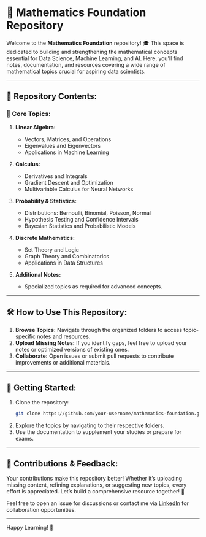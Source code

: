# 📘 Mathematics Foundation Repository

Welcome to the **Mathematics Foundation** repository! 🎓 This space is dedicated to building and strengthening the mathematical concepts essential for Data Science, Machine Learning, and AI. Here, you’ll find notes, documentation, and resources covering a wide range of mathematical topics crucial for aspiring data scientists.

---

## 📂 Repository Contents:

### 🧮 Core Topics:
1. **Linear Algebra:**
   - Vectors, Matrices, and Operations
   - Eigenvalues and Eigenvectors
   - Applications in Machine Learning

2. **Calculus:**
   - Derivatives and Integrals
   - Gradient Descent and Optimization
   - Multivariable Calculus for Neural Networks

3. **Probability & Statistics:**
   - Distributions: Bernoulli, Binomial, Poisson, Normal
   - Hypothesis Testing and Confidence Intervals
   - Bayesian Statistics and Probabilistic Models

4. **Discrete Mathematics:**
   - Set Theory and Logic
   - Graph Theory and Combinatorics
   - Applications in Data Structures

5. **Additional Notes:**
   - Specialized topics as required for advanced concepts.

---

## 🛠️ How to Use This Repository:

1. **Browse Topics:** Navigate through the organized folders to access topic-specific notes and resources.
2. **Upload Missing Notes:** If you identify gaps, feel free to upload your notes or optimized versions of existing ones.
3. **Collaborate:** Open issues or submit pull requests to contribute improvements or additional materials.

---

## 🌟 Getting Started:

1. Clone the repository:
   ```bash
   git clone https://github.com/your-username/mathematics-foundation.git
   ```
2. Explore the topics by navigating to their respective folders.
3. Use the documentation to supplement your studies or prepare for exams.

---

## 📢 Contributions & Feedback:

Your contributions make this repository better! Whether it’s uploading missing content, refining explanations, or suggesting new topics, every effort is appreciated. Let’s build a comprehensive resource together! 📝

Feel free to open an issue for discussions or contact me via [LinkedIn](https://www.linkedin.com/in/mohammed-shahid-s-3b564229b/) for collaboration opportunities.

---

Happy Learning! 🚀

